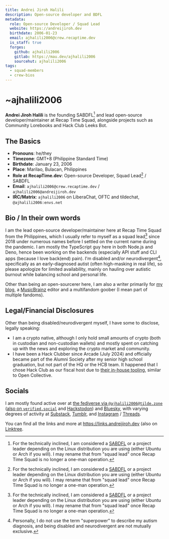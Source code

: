 ```yaml
---
title: Andrei Jiroh Halili
description: Open-source developer and BDFL
metadata:
  role: Open-source Developer / Squad Lead
  website: https://andreijiroh.dev
  birthdate: 2006-01-23
  email: ajhalili2006@crew.recaptime.dev
  is_staff: true
  forges:
    github: ajhalili2006
    gitlab: https://mau.dev/ajhalili2006
    sourcehut: ajhalili2006
tags:
  - squad-members
  - crew-bios
---
```


# ~ajhalili2006

**Andrei Jiroh Halili** is the founding SABDFL[^1] and lead open-source developer/maintainer at Recap Time Squad,
alongside projects such as Community Lorebooks and Hack Club Leeks Bot.

## The Basics

- **Pronouns**: he/they
- **Timezone**: GMT+8 (Philippine Standard Time)
- **Birthdate**: January 23, 2006
- **Place**: Marilao, Bulacan, Philippines
- **Role at RecapTime.dev**: Open-source Developer, Squad Lead[^1] / SABDFL
- **Email**: `ajhalili2006@crew.recaptime.dev` / `ajhalili2006@andreijiroh.dev`
- **IRC/Matrix**: `ajhalili2006` on LiberaChat, OFTC and tildechat, `@ajhalili2006:envs.net`

## Bio / In their own words

I am the lead open-source developer/maintainer here at Recap Time Squad from the Philippines, which I usually
refer to myself as a squad lead[^1] since 2018 under numerous names before I settled on the current name during
the pandemic. I am mostly the TypeScript guy here in both Node.js and Deno, hence been working on the backends
(especially API stuff and CLI apps (because I love back(end) pain). I'm disabled and/or neurodivergent[^2],
specifically as an early-diagnosed autist (often high-masking in real life), so please apologize for limited
availability, mainly on hauling over autistic burnout while balancing school and personal life.

Other than being an open-sourcerer here, I am also a writer primarily for [my blog](https://blog.andreijiroh.dev),
a [MusicBrainz](https://musicbrainz.org/user/ajhalili2006) editor and a multifandom goober (I mean part of
multiple fandoms).

## Legal/Financial Disclosures

Other than being disabled/neurodivergent myself, I have some to disclose, legally speaking:

- I am a crypto native, although I only hold small amounts of crypto (both in custodian and non-custodian wallets)
and mostly spent on catching up with the news and exploring the crypto market and community.
- I have been a Hack Clubber since Arcade (July 2024) and officially became part of the Alumni Society after my
senior high school graduation, but not part of the HQ or the HCB team. It happened that I chose Hack Club as our
fiscal host due to [their in-house tooling][hcb-repo], similar to Open Collective.

## Socials

I am mostly found active over at [the fediverse via `@ajhalili2006@tilde.zone`][fediverse]
([also on `verified.social`][verified.social] and [Hackstodon]) and [Bluesky], with varying degrees
of activity at [Substack](https://substack.com/@ajhalili2006), [Tumblr](https://tumblr.com/ajhalili2006),
and [Instagram](https://instagram.com/ajhalili2006) / [Threads](https://threads.net/@ajhalili2006).

You can find all the links and more at <https://links.andreijiroh.dev> (also on [Linktree](https://linktr.ee/ajhalili2006).

[^1]: For the technically inclined, I am considered a [SABDFL](https://en.wikipedia.org/wiki/Mark_Shuttleworth) or a project leader depending on the Linux distribution you are using (either Ubuntu or Arch if you will). I may rename that from "squad lead" once Recap Time Squad is no longer a one-man operation.
[^2]: Personally, I do not use the term "superpower" to describe my autism diagnosis, and being disabled and neurodivergent are not mutually exclusive.

[fediverse]: https://tilde.zone/@ajhalili2006
[verified.social]: https://verified.social/@ajhalili2006
[Hackstodon]: https://social.dino.icu/@ajhalili2006
[Bluesky]: https://bsky.app/profile/andreijiroh.dev

[hcb-repo]: https://github.com/hackclub/hcb
